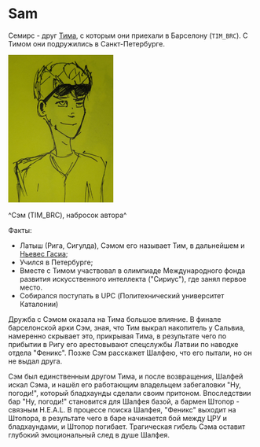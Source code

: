 # Sam

Семирс - друг [Тима](./tim.md), с которым они приехали в Барселону (`TIM_BRC`). С Тимом они подружились в Санкт-Петербурге. 

<img src="./img/sam.jpg" alt="Сэм (TIM_BRC) (набросок автора)" style="height: 300px;"/>

^Сэм (TIM_BRC), набросок автора^

Факты:  
* Латыш (Рига, Сигулда), Сэмом его называет Тим, в дальнейшем и [Ньевес Гасиа](./nives.md);
* Учился в Петербурге;
* Вместе с Тимом участвовал в олимпиаде Международного фонда развития искусственного интеллекта ("Сириус"), где занял первое место.
* Собирался поступать в UPC (Политехнический университет Каталонии)


Дружба с Сэмом оказала на Тима большое влияние. В финале барселонской арки Сэм, зная, что Тим выкрал накопитель у Сальвиа, намеренно скрывает это, прикрывая Тима, в результате чего по прибытии в Ригу его арестовывают спецслужбы Латвии по наводке отдела "Феникс". Позже Сэм расскажет Шалфею, что его пытали, но он не выдал друга.

Сэм был единственным другом Тима, и после возвращения, Шалфей искал Сэма, и нашёл его работающим владельцем забегаловки "Ну, погоди!", который бладхаунды сделали своим притоном. Впоследствии бар "Ну, погоди!" становится для Шалфея базой, а бармен Штопор - связным H.E.A.L. В процессе поиска Шалфея, "Феникс" выходит на Штопора, в результате чего в баре начинается бой между ЦРУ и бладхаундами, и Штопор погибает. Трагическая гибель Сэма оставит глубокий эмоциональный след в душе Шалфея.